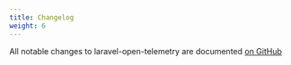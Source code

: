 ```yaml
---
title: Changelog
weight: 6
---
```


All notable changes to laravel-open-telemetry are documented [on GitHub](https://github.com/spatie/laravel-open-telemetry/blob/main/CHANGELOG.md)
